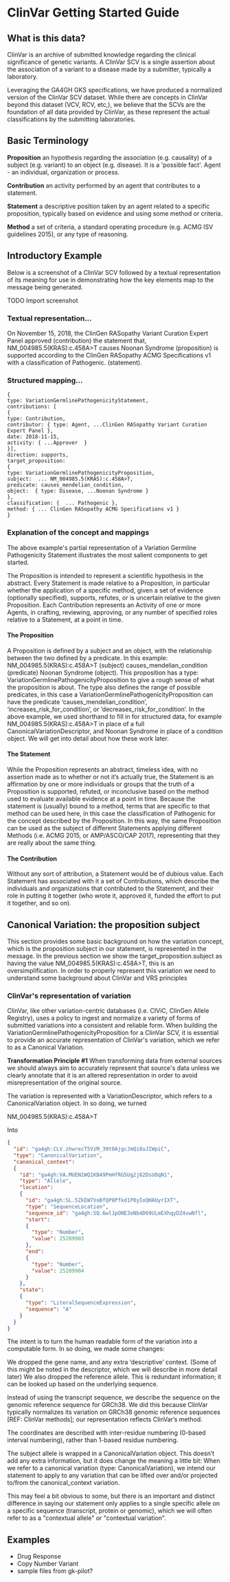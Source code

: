 # ClinVar Getting Started Guide

## What is this data?
ClinVar is an archive of submitted knowledge regarding the clinical significance of genetic variants. A ClinVar SCV is a single assertion about the association of a variant to a disease made by a submitter, typically a laboratory.

Leveraging the GA4GH GKS specifications, we have produced a normalized version of the ClinVar SCV dataset. While there are concepts in ClinVar beyond this dataset (VCV, RCV, etc,), we believe that the SCVs are the foundation of all data provided by ClinVar, as these represent the actual classifications by the submitting laboratories.

## Basic Terminology

**Proposition** an hypothesis regarding the association (e.g. causality) of a subject (e.g. variant) to an object (e.g. disease). It is a 'possible fact'.
Agent - an individual, organization or process.

**Contribution** an activity performed by an agent that contributes to a statement.

**Statement** a descriptive position taken by an agent related to a specific proposition, typically based on evidence and using some method or criteria.

**Method** a set of criteria, a standard operating procedure (e.g. ACMG ISV guidelines 2015), or any type of reasoning.

## Introductory Example

Below is a screenshot of a ClinVar SCV followed by a textual representation of its meaning for use in demonstrating how the key elements map to the message being generated.

TODO Import screenshot

### Textual representation...
On November 15, 2018, the ClinGen RASopathy Variant Curation Expert Panel approved (contribution) the statement that,
NM_004985.5(KRAS):c.458A>T causes Noonan Syndrome (proposition) 
is supported according to the ClinGen RASopathy ACMG Specifications v1 with a classification of Pathogenic. (statement).
### Structured mapping...
```
{
type: VariationGermlinePathogenicityStatement,
contributions: [
{
type: Contribution,
contributor: { type: Agent, ...ClinGen RASopathy Variant Curation Expert Panel },
date: 2018-11-15,
activity: { ...Approver  }
}],
direction: supports,
target_proposition:
{
type: VariationGermlinePathogenicityProposition,
subject:  ... NM_004985.5(KRAS):c.458A>T,
predicate: causes_mendelian_condition,
object:  { type: Disease, ...Noonan Syndrome }
},
classification: {  ... Pathogenic },
method: { ... ClinGen RASopathy ACMG Specifications v1 }
}
```
### Explanation of the concept and mappings

The above example's partial representation of a Variation Germline Pathogenicity Statement illustrates the most salient components to get started. 

The Proposition is intended to represent a scientific hypothesis in the abstract. Every Statement is made relative to a Proposition, in particular whether the application of a specific method, given a set of evidence (optionally specified), supports, refutes, or is uncertain relative to the given Proposition. Each Contribution represents an Activity of one or more Agents, in crafting, reviewing, approving, or any number of specified roles relative to a Statement, at a point in time.

#### The Proposition

A Proposition is defined by a subject and an object, with the relationship between the two defined by a predicate. In this example: NM_004985.5(KRAS):c.458A>T (subject)  causes_mendelian_condition (predicate)  Noonan Syndrome (object). This proposition has a type: VariationGermlinePathogenicityProposition to give a rough sense of what the proposition is about. The type also defines the range of possible predicates, in this case a VariationGermlinePathogenicityProposition can have the predicate ‘causes_mendelian_condition’, ‘increases_risk_for_condition’, or ‘decreases_risk_for_condition’. In the above example, we used shorthand to fill in for structured data, for example NM_004985.5(KRAS):c.458A>T in place of a full CanonicalVariationDescriptor, and Noonan Syndrome in place of a condition object. We will get into detail about how these work later.

#### The Statement

While the Proposition represents an abstract, timeless idea, with no assertion made as to whether or not it’s actually true, the Statement is an affirmation by one or more individuals or groups that the truth of a Proposition is supported, refuted, or inconclusive based on the method used to evaluate available evidence at a point in time. Because the statement is (usually) bound to a method, terms that are specific to that method can be used here, in this case the classification of Pathogenic for the concept described by the Proposition. In this way, the same Proposition can be used as the subject of different Statements applying different Methods (i.e. ACMG 2015, or AMP/ASCO/CAP 2017), representing that they are really about the same thing.

#### The Contribution

Without any sort of attribution, a Statement would be of dubious value. Each Statement has associated with it a set of Contributions, which describe the individuals and organizations that contributed to the Statement, and their role in putting it together (who wrote it, approved it, funded the effort to put it together, and so on).

## Canonical Variation: the proposition subject

This section provides some basic background on how the variation concept, which is the proposition subject in our statement, is represented in the message. In the previous section we show the target_proposition.subject as having the value NM_004985.5(KRAS):c.458A>T, this is an oversimplification. In order to properly represent this variation we need to understand some background about ClinVar and VRS principles

### ClinVar's representation of variation

ClinVar, like other variation-centric databases (i.e. CIViC, ClinGen Allele Registry), uses a policy to ingest and normalize a variety of forms of submitted variations into a consistent and reliable form. When building the VariationGermlinePathogenicityProposition for a ClinVar SCV, it is essential to provide an accurate representation of ClinVar's variation, which we refer to as a Canonical Variation.

**Transformation Principle #1** When transforming data from external sources we should always aim to accurately represent that source's data unless we clearly annotate that it is an altered representation in order to avoid misrepresentation of the original source.

The variation is represented with a VariationDescriptor, which refers to a CanonicalVariation object. In so doing, we turned 

NM_004985.5(KRAS):c.458A>T

Into 
```json
{
  "id": "ga4gh:CLV.zhwrecT5VzM_39t0AjgcJmQi8uJIWpiC",
  "type": "CanonicalVariation",
  "canonical_context":
  {
    "id": "ga4gh:VA.MUEN1WQ1KB49PmHfRG5Ug2j82DsUOqN1",
    "type": "Allele",
    "location":
    {
      "id": "ga4gh:SL.5ZkEW7VoBfQP8Pfkd1P0yIoQHAUyrIXT",
      "type": "SequenceLocation",
      "sequence_id": "ga4gh:SQ.6wlJpONE3oNb4D69ULmEXhqyDZ4vwNfl",
      "start":
      {
        "type": "Number",
        "value": 25209903
      },
      "end":
      {
        "type": "Number",
        "value": 25209904
      }
    },
    "state":
    {
      "type": "LiteralSequenceExpression",
      "sequence": "A"
    }
  }
}
```

The intent is to turn the human readable form of the variation into a computable form. In so doing, we made some changes:

We dropped the gene name, and any extra ‘descriptive’ context. (Some of this might be noted in the descriptor, which we will describe in more detail later)
We also dropped the reference allele. This is redundant information; it can be looked up based on the underlying sequence.

Instead of using the transcript sequence, we describe the sequence on the genomic reference sequence for GRCh38. We did this because ClinVar typically normalizes its variation on GRCh38 genomic reference sequences [REF: ClinVar methods]; our representation reflects ClinVar’s method.

The coordinates are described with inter-residue numbering (0-based interval numbering), rather than 1-based residue numbering.

The subject allele is wrapped in a CanonicalVariation object. This doesn’t add any extra information, but it does change the meaning a little bit:
When we refer to a canonical variation (type: CanonicalVariation), we intend our statement to apply to any variation that can be lifted over and/or projected to/from the canonical_context variation.

This may feel a bit obvious to some, but there is an important and distinct difference in saying our statement only applies to a single specific allele on a specific sequence (transcript, protein or genomic), which we will often refer to as a "contextual allele" or "contextual variation".

## Examples

* Drug Response
* Copy Number Variant
* sample files from gk-pilot?
